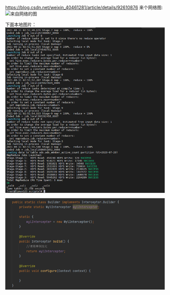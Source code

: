 https://blog.csdn.net/weixin_40461281/article/details/92610876
来个网络图:
![来自网络的图](https://pics7.baidu.com/feed/cf1b9d16fdfaaf51de1181298e08b8e5f11f7a18.png@f_auto?token=b6cf65622fbc4fe26e1828cc85d7f6ce)

下面本地图片：
![本地图](images/image-20210811150025659.png)



![](images/image-20210811144010736.png)


